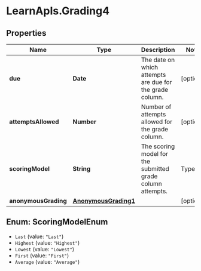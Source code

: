 # LearnApIs.Grading4

## Properties
Name | Type | Description | Notes
------------ | ------------- | ------------- | -------------
**due** | **Date** | The date on which attempts are due for the grade column. | [optional] 
**attemptsAllowed** | **Number** | Number of attempts allowed for the grade column. | [optional] 
**scoringModel** | **String** | The scoring model for the submitted grade column attempts.   | Type      | Description  | --------- | --------- | | Last |  | | Highest |  | | Lowest |  | | First |  | | Average |  |  | [optional] 
**anonymousGrading** | [**AnonymousGrading1**](AnonymousGrading1.md) |  | [optional] 

<a name="ScoringModelEnum"></a>
## Enum: ScoringModelEnum

* `Last` (value: `"Last"`)
* `Highest` (value: `"Highest"`)
* `Lowest` (value: `"Lowest"`)
* `First` (value: `"First"`)
* `Average` (value: `"Average"`)

